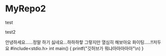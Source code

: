 # MyRepo2
test


test2

안녕하세요......정말 하기 싫네요...하하하핳 그렇지만 열심히 해보아요 화이팅.....!!저두요
#include<stdio.h>
int main()
{
printf("깃허브가 뭐냐아아아아아"\n)
}
